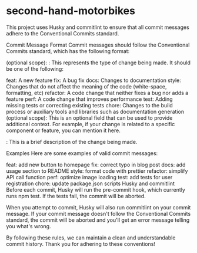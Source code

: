 # second-hand-motorbikes

This project uses Husky and commitlint to ensure that all commit messages adhere to the Conventional Commits standard.

Commit Message Format
Commit messages should follow the Conventional Commits standard, which has the following format:

<type>(optional scope): <description>
<type>: This represents the type of change being made. It should be one of the following:

feat: A new feature
fix: A bug fix
docs: Changes to documentation
style: Changes that do not affect the meaning of the code (white-space, formatting, etc)
refactor: A code change that neither fixes a bug nor adds a feature
perf: A code change that improves performance
test: Adding missing tests or correcting existing tests
chore: Changes to the build process or auxiliary tools and libraries such as documentation generation
(optional scope): This is an optional field that can be used to provide additional context. For example, if your change is related to a specific component or feature, you can mention it here.

<description>: This is a brief description of the change being made.

Examples
Here are some examples of valid commit messages:

feat: add new button to homepage
fix: correct typo in blog post
docs: add usage section to README
style: format code with prettier
refactor: simplify API call function
perf: optimize image loading
test: add tests for user registration
chore: update package.json scripts
Husky and commitlint
Before each commit, Husky will run the pre-commit hook, which currently runs npm test. If the tests fail, the commit will be aborted.

When you attempt to commit, Husky will also run commitlint on your commit message. If your commit message doesn't follow the Conventional Commits standard, the commit will be aborted and you'll get an error message telling you what's wrong.

By following these rules, we can maintain a clean and understandable commit history. Thank you for adhering to these conventions!
